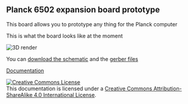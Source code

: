 ## Planck 6502 expansion board prototype

This board allows you to prototype any thing for the Planck computer

This is what the board looks like at the moment

![3D render](https://planck6502.com/fabrication/proto_board-3D_top.png)

You can [download the schematic](https://planck6502.com/fabrication/proto_board-schematic.pdf) and the [gerber files](https://planck6502.com/fabrication/proto_board-zip.zip)

[Documentation](https://planck6502.com/Hardware/proto/)

<a rel="license" href="http://creativecommons.org/licenses/by-sa/4.0/"><img alt="Creative Commons License" style="border-width:0" src="https://i.creativecommons.org/l/by-sa/4.0/88x31.png" /></a><br />This documentation is licensed under a <a rel="license" href="http://creativecommons.org/licenses/by-sa/4.0/">Creative Commons Attribution-ShareAlike 4.0 International License</a>.